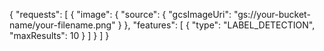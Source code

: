 {
  "requests": [
      {
        "image": {
          "source": {
              "gcsImageUri": "gs://your-bucket-name/your-filename.png"
          }
        },
        "features": [
          {
            "type": "LABEL_DETECTION",
            "maxResults": 10
          }
        ]
      }
  ]
}
